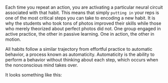 Each time you repeat an action, you are activating a particular
neural circuit associated with that habit. This means that simply
`putting in` your reps is one of the most critical steps you can take to
encoding a new habit. It is why the students who took tons of photos
improved their skills while those who merely theorized about perfect
photos did not. One group engaged in active practice, the other in
passive learning. One in action, the other in motion.

All habits follow a similar trajectory from effortful practice to
automatic behavior, a process known as automaticity. Automaticity is
the ability to perform a behavior without thinking about each step,
which occurs when the nonconscious mind takes over.

It looks something like this: